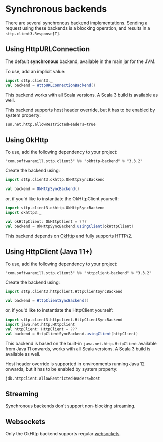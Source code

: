 # Synchronous backends

There are several synchronous backend implementations. Sending a request using these backends is a blocking operation, and results in a `sttp.client3.Response[T]`.

## Using HttpURLConnection

The default **synchronous** backend, available in the main jar for the JVM. 

To use, add an implicit value:

```scala
import sttp.client3._
val backend = HttpURLConnectionBackend()
```

This backend works with all Scala versions. A Scala 3 build is available as well.

This backend supports host header override, but it has to be enabled by system property:
```
sun.net.http.allowRestrictedHeaders=true
```

## Using OkHttp

To use, add the following dependency to your project:

```
"com.softwaremill.sttp.client3" %% "okhttp-backend" % "3.3.2"
```

Create the backend using:

```scala
import sttp.client3.okhttp.OkHttpSyncBackend

val backend = OkHttpSyncBackend()
```

or, if you'd like to instantiate the OkHttpClient yourself:

```scala
import sttp.client3.okhttp.OkHttpSyncBackend
import okhttp3._

val okHttpClient: OkHttpClient = ???
val backend = OkHttpSyncBackend.usingClient(okHttpClient)
```

This backend depends on [OkHttp](http://square.github.io/okhttp/) and fully supports HTTP/2.

## Using HttpClient (Java 11+)

To use, add the following dependency to your project:

```
"com.softwaremill.sttp.client3" %% "httpclient-backend" % "3.3.2"
```

Create the backend using:

```scala
import sttp.client3.httpclient.HttpClientSyncBackend

val backend = HttpClientSyncBackend()
```

or, if you'd like to instantiate the HttpClient yourself:

```scala
import sttp.client3.httpclient.HttpClientSyncBackend
import java.net.http.HttpClient
val httpClient: HttpClient = ???
val backend = HttpClientSyncBackend.usingClient(httpClient)
```

This backend is based on the built-in `java.net.http.HttpClient` available from Java 11 onwards, works with all Scala versions. A Scala 3 build is available as well.

Host header override is supported in environments running Java 12 onwards, but it has to be enabled by system property:
```
jdk.httpclient.allowRestrictedHeaders=host
```

## Streaming

Synchronous backends don't support non-blocking [streaming](../requests/streaming.md).

## Websockets

Only the OkHttp backend supports regular [websockets](../websockets.md).
